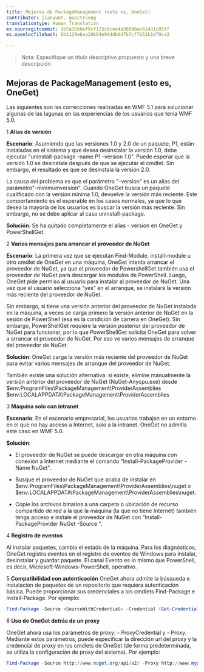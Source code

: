 ```yaml
---
title: Mejoras de PackageManagement (esto es, OneGet)
contributor: jianyunt, quoctruong
translationtype: Human Translation
ms.sourcegitcommit: 3b5a3bb0ef9cf123c0cee4a36890ac61431c85ff
ms.openlocfilehash: bb1129e6aa20b64e94ddb6d7b7cf7b51b1df9ca3

---
```


>Nota: Especifique un título descriptivo propuesto y una breve descripción

## Mejoras de PackageManagement (esto es, OneGet) ##
Las siguientes son las correcciones realizadas en WMF 5.1 para solucionar algunas de las lagunas en las experiencias de los usuarios que tenía WMF 5.0. 

1 **Alias de versión**

**Escenario**: Asumiendo que las versiones 1.0 y 2.0 de un paquete, P1, están instaladas en el sistema y que desea desinstalar la versión 1.0, debe ejecutar "uninstall-package -name P1 -version 1.0". Puede esperar que la versión 1.0 se desinstale después de que se ejecutar el cmdlet. Sin embargo, el resultado es que se desinstala la versión 2.0. 
    
La causa del problema es que el parámetro "-version" es un alias del parámetro"-minimumversion". Cuando OneGet busca un paquete cualificado con la versión mínima 1.0, devuelve la versión más reciente. Este comportamiento es el esperable en los casos normales, ya que lo que desea la mayoría de los usuarios es buscar la versión más reciente. Sin embargo, no se debe aplicar al caso uninstall-package.
    
**Solución**: Se ha quitado completamente el alias - version en OneGet y PowerShellGet. 

2 **Varios mensajes para arrancar el proveedor de NuGet**

**Escenario**: La primera vez que se ejecutan Find-Module, install-module u otro cmdlet de OneGet en una máquina, OneGet intenta arrancar el proveedor de NuGet, ya que el proveedor de PowershellGet también usa el proveedor de NuGet para descargar los módulos de PowerShell. Luego, OneGet pide permiso al usuario para instalar al proveedor de NuGet. Una vez que el usuario selecciona "yes" en el arranque, se instalará la versión más reciente del proveedor de NuGet. 
    
Sin embargo, si tiene una versión anterior del proveedor de NuGet instalada en la máquina, a veces se carga primero la versión anterior de NuGet en la sesión de PowerShell (esa es la condición de carrera en OneGet). Sin embargo, PowerShellGet requiere la versión posterior del proveedor de NuGet para funcionar, por lo que PowerShellGet solicita OneGet para volver a arrancar el proveedor de NuGet. Por eso ve varios mensajes de arranque del proveedor de NuGet.

**Solución**: OneGet carga la versión más reciente del proveedor de NuGet para evitar varios mensajes de arranque del proveedor de NuGet.

También existe una solución alternativa: si existe, elimine manualmente la versión anterior del proveedor de NuGet (NuGet-Anycpu.exe) desde $env:ProgramFiles\PackageManagement\ProviderAssemblies $env:LOCALAPPDATA\PackageManagement\ProviderAssemblies


3 **Máquina solo con intranet**

**Escenario**: En el escenario empresarial, los usuarios trabajan en un entorno en el que no hay acceso a Internet, solo a la intranet. OneGet no admitía este caso en WMF 5.0.

**Solución**:
- El proveedor de NuGet se puede descargar en otra máquina con conexión a Internet mediante el comando "Install-PackageProvider -Name NuGet".

- Busque el proveedor de NuGet que acaba de instalar en $env:ProgramFiles\PackageManagement\ProviderAssemblies\nuget o $env:LOCALAPPDATA\PackageManagement\ProviderAssemblies\nuget. 

- Copie los archivos binarios a una carpeta o ubicación de recurso compartido de red a la que la máquina (la que no tiene Internet) también tenga acceso e instale el proveedor de NuGet con "Install-PackageProvider NuGet -Source <Path to folder>".


4 **Registro de eventos**

Al instalar paquetes, cambia el estado de la máquina. Para los diagnósticos, OneGet registra eventos en el registro de eventos de Windows para instalar, desinstalar y guardar paquete. El canal Evento es lo mismo que PowerShell, es decir, Microsoft-Windows-PowerShell, operativo.

5 **Compatibilidad con autenticación** OneGet ahora admite la búsqueda e instalación de paquetes de un repositorio que requiera autenticación básica. Puede proporcionar sus credenciales a los cmdlets Find-Package e Install-Package. Por ejemplo:
``` PowerShell
Find-Package -Source <SourceWithCredential> -Credential (Get-Credential)
```
6 **Uso de OneGet detrás de un proxy**

OneGet ahora usa los parámetros de proxy: - ProxyCredential y - Proxy. Mediante estos parámetros, puede especificar la dirección url del proxy y la credencial de proxy en los cmdlets de OneGet (de forma predeterminada, se utiliza la configuración de proxy del sistema). Por ejemplo:
``` PowerShell
Find-Package -Source http://www.nuget.org/api/v2/ -Proxy http://www.myproxyserver.com -ProxyCredential (Get-Credential)
```



<!--HONumber=Aug16_HO3-->


